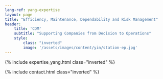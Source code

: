 ```yaml
---
lang-ref: yang-expertise
layout: page
title: "Efficiency, Maintenance, Dependability and Risk Management"
header:
    title: 'CDM'
    subtitle: "Supporting Companies from Decision to Operations"
    style:
        class: "inverted"
        image: '/assets/images/content/yin/station-ep.jpg'
---
```


{% include expertise_yang.html class="inverted" %}

{% include contact.html class="inverted" %}
